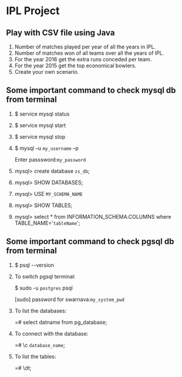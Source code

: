 # IPL Project

## Play with CSV file using Java
1. Number of matches played per year of all the years in IPL.
2. Number of matches won of all teams over all the years of IPL.
3. For the year 2016 get the extra runs conceded per team.
4. For the year 2015 get the top economical bowlers.
5. Create your own scenario.


## Some important command to check mysql db from terminal
1. $ service mysql status
2. $ service mysql start
3. $ service mysql stop
4. $ mysql –u `my_username` –p

     Enter passsword:`my_password`

5. mysql> create database `zs_db`;
6. mysql> SHOW DATABASES;
7. mysql> USE `MY_SCHEMA_NAME`
8. mysql> SHOW TABLES;
9. mysql> select * from INFORMATION_SCHEMA.COLUMNS where TABLE_NAME='`tableName`';


## Some important command to check pgsql db from terminal
1. $ psql --version
2. To switch pgsql terminal:

     $ sudo -u `postgres` psql

     [sudo] password for swarnava:`my_system_pwd`

3. To list the databases:

     =# select datname from pg_database;

4. To connect with the database:

     =# \c `database_name`;

5. To list the tables:

     =# \dt;
